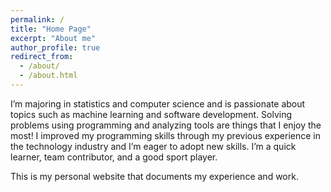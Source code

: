 ```yaml
---
permalink: /
title: "Home Page"
excerpt: "About me"
author_profile: true
redirect_from: 
  - /about/
  - /about.html
---
```


I’m majoring in statistics and computer science and is passionate about topics such as machine learning and software development. Solving problems using programming and analyzing tools are things that I enjoy the most! I improved my programming skills through my previous experience in the technology industry and I’m eager to adopt new skills. I’m a quick learner, team contributor, and a good sport player.

This is my personal website that documents my experience and work.

